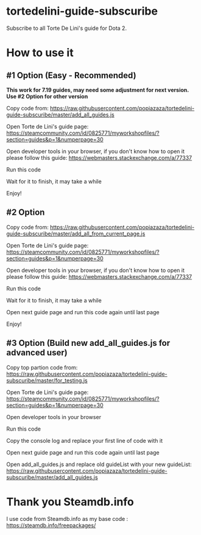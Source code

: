 # tortedelini-guide-subscuribe

Subscribe to all Torte De Lini's guide for Dota 2.


# How to use it

## #1 Option (Easy - Recommended)

**This work for 7.19 guides, may need some adjustment for next version. Use #2 Option for other version**

Copy code from: https://raw.githubusercontent.com/popiazaza/tortedelini-guide-subscuribe/master/add_all_guides.js

Open Torte de Lini\'s guide page: https://steamcommunity.com/id/0825771/myworkshopfiles/?section=guides&p=1&numperpage=30

Open developer tools in your browser, if you don't know how to open it please follow this guide: https://webmasters.stackexchange.com/a/77337

Run this code

Wait for it to finish, it may take a while

Enjoy!


## #2 Option

Copy code from: https://raw.githubusercontent.com/popiazaza/tortedelini-guide-subscuribe/master/add_all_from_current_page.js

Open Torte de Lini\'s guide page: https://steamcommunity.com/id/0825771/myworkshopfiles/?section=guides&p=1&numperpage=30

Open developer tools in your browser, if you don't know how to open it please follow this guide: https://webmasters.stackexchange.com/a/77337

Run this code

Wait for it to finish, it may take a while

Open next guide page and run this code again until last page

Enjoy!

## #3 Option (Build new add_all_guides.js for advanced user)

Copy top partion code from: https://raw.githubusercontent.com/popiazaza/tortedelini-guide-subscuribe/master/for_testing.js

Open Torte de Lini\'s guide page: https://steamcommunity.com/id/0825771/myworkshopfiles/?section=guides&p=1&numperpage=30

Open developer tools in your browser

Run this code

Copy the console log and replace your first line of code with it

Open next guide page and run this code again until last page

Open add_all_guides.js and replace old guideList with your new guideList: https://raw.githubusercontent.com/popiazaza/tortedelini-guide-subscuribe/master/add_all_guides.js

# Thank you Steamdb.info

I use code from Steamdb.info as my base code : https://steamdb.info/freepackages/
